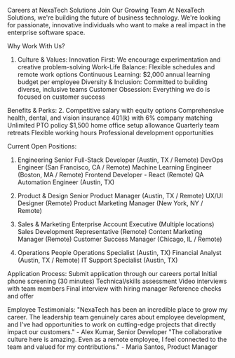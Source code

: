 Careers at NexaTech Solutions
Join Our Growing Team
At NexaTech Solutions, we're building the future of business technology. We're looking for passionate, innovative individuals who want to make a real impact in the enterprise software space.

Why Work With Us?
1. Culture & Values:
Innovation First: We encourage experimentation and creative problem-solving
Work-Life Balance: Flexible schedules and remote work options
Continuous Learning: $2,000 annual learning budget per employee
Diversity & Inclusion: Committed to building diverse, inclusive teams
Customer Obsession: Everything we do is focused on customer success

Benefits & Perks:
2. Competitive salary with equity options
Comprehensive health, dental, and vision insurance
401(k) with 6% company matching
Unlimited PTO policy
$1,500 home office setup allowance
Quarterly team retreats
Flexible working hours
Professional development opportunities

Current Open Positions:
1. Engineering
Senior Full-Stack Developer (Austin, TX / Remote)
DevOps Engineer (San Francisco, CA / Remote)
Machine Learning Engineer (Boston, MA / Remote)
Frontend Developer - React (Remote)
QA Automation Engineer (Austin, TX)

2. Product & Design
Senior Product Manager (Austin, TX / Remote)
UX/UI Designer (Remote)
Product Marketing Manager (New York, NY / Remote)

3. Sales & Marketing
Enterprise Account Executive (Multiple locations)
Sales Development Representative (Remote)
Content Marketing Manager (Remote)
Customer Success Manager (Chicago, IL / Remote)

4. Operations
People Operations Specialist (Austin, TX)
Financial Analyst (Austin, TX / Remote)
IT Support Specialist (Austin, TX)

Application Process:
Submit application through our careers portal
Initial phone screening (30 minutes)
Technical/skills assessment
Video interviews with team members
Final interview with hiring manager
Reference checks and offer

Employee Testimonials:
"NexaTech has been an incredible place to grow my career. The leadership team genuinely cares about employee development, and I've had opportunities to work on cutting-edge projects that directly impact our customers." - Alex Kumar, Senior Developer
"The collaborative culture here is amazing. Even as a remote employee, I feel connected to the team and valued for my contributions." - Maria Santos, Product Manager